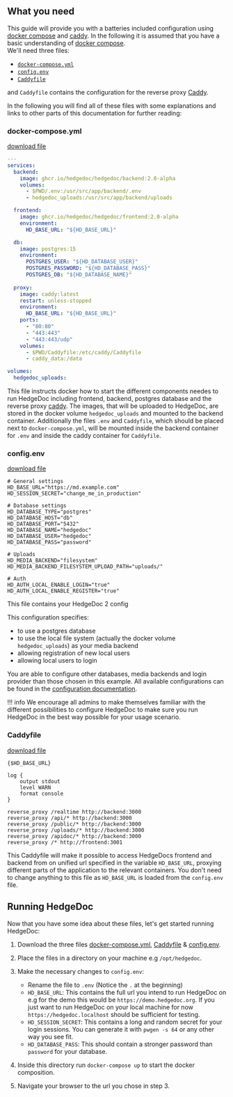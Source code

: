 ## What you need

This guide will provide you with a batteries included configuration using [docker compose][docker-compose-docs] and [caddy][caddy].
In the following it is assumed that you have a basic understanding of [docker compose][docker-compose-docs].  
We'll need three files: 

- [`docker-compose.yml`][docker-compose-file]
- [`config.env`][config.env]
- [`Caddyfile`][Caddyfile]

and `Caddyfile` contains the configuration for the reverse proxy [Caddy][caddy].

In the following you will find all of these files with some explanations and links to other parts of this documentation for further reading:

### docker-compose.yml

[download file][docker-compose-file]

```yaml
---
services:
  backend:
    image: ghcr.io/hedgedoc/hedgedoc/backend:2.0-alpha
    volumes:
      - $PWD/.env:/usr/src/app/backend/.env
      - hedgedoc_uploads:/usr/src/app/backend/uploads

  frontend:
    image: ghcr.io/hedgedoc/hedgedoc/frontend:2.0-alpha
    environment:
      HD_BASE_URL: "${HD_BASE_URL}"

  db:
    image: postgres:15
    environment:
      POSTGRES_USER: "${HD_DATABASE_USER}"
      POSTGRES_PASSWORD: "${HD_DATABASE_PASS}"
      POSTGRES_DB: "${HD_DATABASE_NAME}"
  
  proxy:
    image: caddy:latest
    restart: unless-stopped
    environment:
      HD_BASE_URL: "${HD_BASE_URL}"
    ports:
      - "80:80"
      - "443:443"
      - "443:443/udp"
    volumes:
      - $PWD/Caddyfile:/etc/caddy/Caddyfile
      - caddy_data:/data

volumes:
  hedgedoc_uploads:
```

This file instructs docker how to start the different components needes to run HedgeDoc including frontend, backend, postgres database and the reverse proxy [caddy][caddy]. The images, that will be uploaded to HedgeDoc, are stored in the docker volume `hedgedoc_uploads` and mounted to the backend container. Additionally the files `.env` and `Caddyfile`, which should be placed next to `docker-compose.yml`, will be mounted inside the backend container for `.env` and inside the caddy container for `Caddyfile`.

### config.env

[download file][config.env]

```
# General settings
HD_BASE_URL="https://md.example.com"
HD_SESSION_SECRET="change_me_in_production"

# Database settings
HD_DATABASE_TYPE="postgres"
HD_DATABASE_HOST="db"
HD_DATABASE_PORT="5432"
HD_DATABASE_NAME="hedgedoc"
HD_DATABASE_USER="hedgedoc"
HD_DATABASE_PASS="password"

# Uploads
HD_MEDIA_BACKEND="filesystem"
HD_MEDIA_BACKEND_FILESYSTEM_UPLOAD_PATH="uploads/"

# Auth
HD_AUTH_LOCAL_ENABLE_LOGIN="true"
HD_AUTH_LOCAL_ENABLE_REGISTER="true"
```
This file contains your HedgeDoc 2 config

This configuration specifies:   

- to use a postgres database  
- to use the local file system (actually the docker volume `hedgedoc_uploads`) as your media backend    
- allowing registration of new local users
- allowing local users to login  

You are able to configure other databases, media backends and login provider than those chosen in this example. All available configurations can be found in the [configuration documentation][config-docs].

!!! info
      We encourage all admins to make themselves familiar with the different possibilities to configure HedgeDoc to make sure you run HedgeDoc in the best way possible for your usage scenario.

### Caddyfile

[download file][Caddyfile]

```
{$HD_BASE_URL}

log {
	output stdout
	level WARN
	format console
}

reverse_proxy /realtime http://backend:3000
reverse_proxy /api/* http://backend:3000
reverse_proxy /public/* http://backend:3000
reverse_proxy /uploads/* http://backend:3000
reverse_proxy /apidoc/* http://backend:3000
reverse_proxy /* http://frontend:3001
```

This Caddyfile will make it possible to access HedgeDocs frontend and backend from on unified url specified in the variable `HD_BASE_URL`, proxying different parts of the application to the relevant containers. You don't need to change anything to this file as `HD_BASE_URL` is loaded from the `config.env` file.

## Running HedgeDoc

Now that you have some idea about these files, let's get started running HedgeDoc:

1. Download the three files [docker-compose.yml][docker-compose-file], [Caddyfile][Caddyfile] & [config.env][config.env].
2. Place the files in a directory on your machine e.g `/opt/hedgedoc`.
3. Make the necessary changes to `config.env`:

    - Rename the file to `.env` (Notice the `.` at the beginning)
    - `HD_BASE_URL`: This contains the full url you intend to run HedgeDoc on e.g for the demo this would be `https://demo.hedgedoc.org`. If you just want to run HedgeDoc on your local machine for now `https://hedgedoc.localhost` should be sufficient for testing.
    - `HD_SESSION_SECRET`: This contains a long and random secret for your login sessions. You can generate it with `pwgen -s 64` or any other way you see fit.
    - `HD_DATABASE_PASS`: This should contain a stronger password than `password` for your database.

4. Inside this directory run `docker-compose up` to start the docker composition.
5. Navigate your browser to the url you chose in step 3.

[docker-compose-docs]: https://docs.docker.com/compose
[config-docs]: /config
[caddy]: https://caddyserver.com/
[docker-compose-file]: /setup/docker/docker-compose.yml
[config.env]: /setup/docker/config.env
[Caddyfile]: /setup/docker/Caddyfile